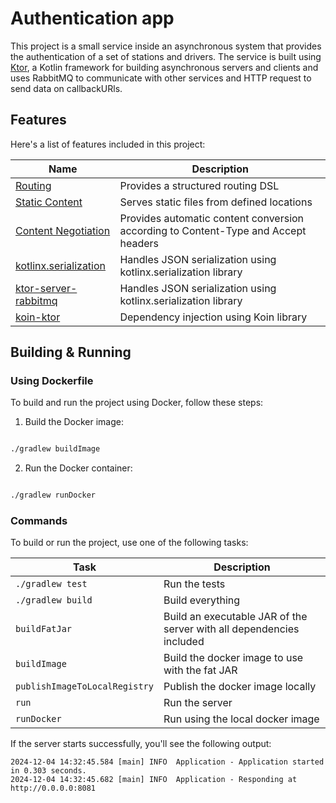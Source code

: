 # Authentication app

This project is a small service inside an asynchronous system that provides the authentication of a set of stations and drivers. 
The service is built using [Ktor](https://ktor.io/), a Kotlin framework for building asynchronous servers and clients and uses RabbitMQ to communicate with other services and HTTP request to send data on callbackURls.
## Features

Here's a list of features included in this project:

| Name                                                                             | Description                                                                        |
|----------------------------------------------------------------------------------|------------------------------------------------------------------------------------ |
| [Routing](https://start.ktor.io/p/routing)                                       | Provides a structured routing DSL                                                  |
| [Static Content](https://start.ktor.io/p/static-content)                         | Serves static files from defined locations                                         |
| [Content Negotiation](https://start.ktor.io/p/content-negotiation)               | Provides automatic content conversion according to Content-Type and Accept headers |
| [kotlinx.serialization](https://start.ktor.io/p/kotlinx-serialization)           | Handles JSON serialization using kotlinx.serialization library                     |
| [ktor-server-rabbitmq](https://github.com/DamirDenis-Tudor/ktor-server-rabbitmq) | Handles JSON serialization using kotlinx.serialization library                     |
 | [koin-ktor](https://start.ktor.io/p/koin)                                        | Dependency injection using Koin library                     |
## Building & Running

### Using Dockerfile

To build and run the project using Docker, follow these steps:

1. Build the Docker image:

```bash

./gradlew buildImage
```

2. Run the Docker container:

```bash

./gradlew runDocker
```

### Commands
To build or run the project, use one of the following tasks:

| Task                          | Description                                                          |
| -------------------------------|---------------------------------------------------------------------- |
| `./gradlew test`              | Run the tests                                                        |
| `./gradlew build`             | Build everything                                                     |
| `buildFatJar`                 | Build an executable JAR of the server with all dependencies included |
| `buildImage`                  | Build the docker image to use with the fat JAR                       |
| `publishImageToLocalRegistry` | Publish the docker image locally                                     |
| `run`                         | Run the server                                                       |
| `runDocker`                   | Run using the local docker image                                     |

If the server starts successfully, you'll see the following output:

```
2024-12-04 14:32:45.584 [main] INFO  Application - Application started in 0.303 seconds.
2024-12-04 14:32:45.682 [main] INFO  Application - Responding at http://0.0.0.0:8081
```

